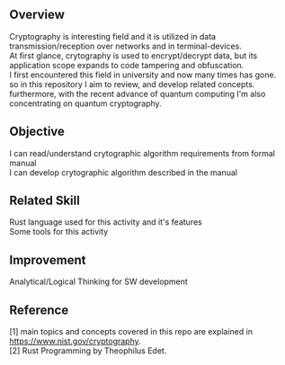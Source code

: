 ## Overview

Cryptography is interesting field and it is utilized in data transmission/reception over networks and in terminal-devices. <br/>
At first glance, crytography is used to encrypt/decrypt data, but its application scope expands to code tampering and obfuscation. <br/>
I first encountered this field in university and now many times has gone. <br/>
so in this repository I aim to review, and develop related concepts. <br/>
furthermore, with the recent advance of quantum computing I'm also concentrating on quantum cryptography. <br/>

## Objective

I can read/understand crytographic algorithm requirements from formal manual </br>
I can develop crytographic algorithm described in the manual </br>

## Related Skill

Rust language used for this activity and it's features <br/>
Some tools for this activity <br/>

## Improvement

Analytical/Logical Thinking for SW development </br>

## Reference

[1] main topics and concepts covered in this repo are explained in https://www.nist.gov/cryptography. <br/>
[2] Rust Programming by Theophilus Edet. <br/>
